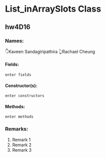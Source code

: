 
# List_inArraySlots Class
## hw4D16

### Names: 
:point_down:Kaveen Sandagiripathira
:point_up_2:Rachael Cheung

#### Fields:
```
enter fields
```

#### Constructor(s):
```
enter constructors
```

#### Methods:
``` 
enter methods
```

### Remarks:
1. Remark 1
2. Remark 2
3. Remark 3

